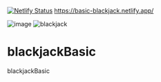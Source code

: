 [![Netlify Status](https://api.netlify.com/api/v1/badges/883c5fcb-8df0-488d-9a96-41509fb7da76/deploy-status)](https://app.netlify.com/sites/basic-blackjack/deploys)
https://basic-blackjack.netlify.app/

![image](https://user-images.githubusercontent.com/74496368/204314950-bd603fc1-b185-4483-bf8d-9862744094c1.png)
![blackjack](https://user-images.githubusercontent.com/74496368/204286676-efbdc08c-9e00-4e45-b9af-699bc5251e57.png)


# blackjackBasic
blackjackBasic

